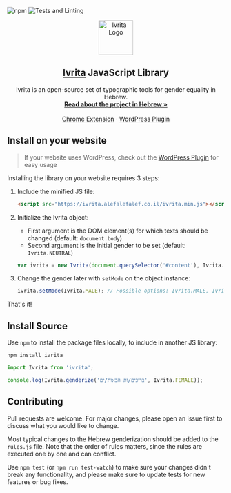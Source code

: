 ![npm](https://img.shields.io/npm/v/ivrita?label=npm%20version)
![Tests and Linting](https://github.com/AlefAlefAlef/ivrita/workflows/Tests%20and%20Linting/badge.svg)


<p align="center">
  <a href="https://alefalefalef.co.il/ivrita">
    <img src="https://github.com/AlefAlefAlef/ivrita-chrome/raw/main/src/icon.png" alt="Ivrita Logo" width="80" height="80">
  </a>

  <h2 align="center"><a href="https://alefalefalef.co.il/ivrita">Ivrita</a> JavaScript Library</h2>

  <p align="center">
    Ivrita is an open-source set of typographic tools for gender equality in Hebrew.
    <br />
    <a target="_blank" href="https://alefalefalef.co.il/ivrita"><strong>Read about the project in Hebrew »</strong></a>
    <br />
    <br />
    <a target="_blank" href="https://github.com/AlefAlefAlef/ivrita-chrome">Chrome Extension</a>
    ·
    <a target="_blank" href="https://he.wordpress.org/plugins/ivrita">WordPress Plugin</a>
  </p>
</p>

## Install on your website
> If your website uses WordPress, check out the [WordPress Plugin](https://he.wordpress.org/plugins/ivrita) for easy usage

Installing the library on your website requires 3 steps:
1. Include the minified JS file:
    ```html
    <script src="https://ivrita.alefalefalef.co.il/ivrita.min.js"></script>
    ```
2. Initialize the Ivrita object:
    * First argument is the DOM element(s) for which texts should be changed (default: `document.body`)
    * Second argument is the initial gender to be set (default: `Ivrita.NEUTRAL`)
    ```JavaScript
    var ivrita = new Ivrita(document.querySelector('#content'), Ivrita.FEMALE);
    ```

3. Change the gender later with `setMode` on the object instance:
    ```JavaScript
    ivrita.setMode(Ivrita.MALE); // Possible options: Ivrita.MALE, Ivrita.FEMALE, Ivrita.NEUTRAL, Ivrita.ORIGNAL
    ```
That's it!

## Install Source

Use `npm` to install the package files locally, to include in another JS library:

```bash
npm install ivrita
```

```JavaScript
import Ivrita from 'ivrita';

console.log(Ivrita.genderize('ברוכים/ות הבאות/ים', Ivrita.FEMALE));
```

## Contributing
Pull requests are welcome. For major changes, please open an issue first to discuss what you would like to change.

Most typical changes to the Hebrew genderization should be added to the `rules.js` file. Note that the order of rules matters, since the rules are executed one by one and can conflict.

Use `npm test` (or `npm run test-watch`) to make sure your changes didn't break any functionality, and please make sure to update tests for new features or bug fixes.
